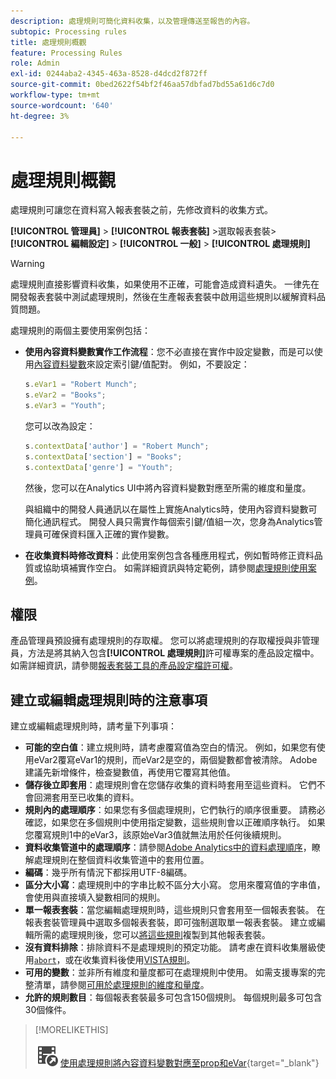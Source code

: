 ```yaml
---
description: 處理規則可簡化資料收集，以及管理傳送至報告的內容。
subtopic: Processing rules
title: 處理規則概觀
feature: Processing Rules
role: Admin
exl-id: 0244aba2-4345-463a-8528-d4dcd2f872ff
source-git-commit: 0bed2622f54bf2f46aa57dbfad7bd55a61d6c7d0
workflow-type: tm+mt
source-wordcount: '640'
ht-degree: 3%

---
```


# 處理規則概觀

處理規則可讓您在資料寫入報表套裝之前，先修改資料的收集方式。

**[!UICONTROL 管理員]** > **[!UICONTROL 報表套裝]** >選取報表套裝> **[!UICONTROL 編輯設定]** > **[!UICONTROL 一般]** > **[!UICONTROL 處理規則]**

>[!WARNING]
>
>處理規則直接影響資料收集，如果使用不正確，可能會造成資料遺失。 一律先在開發報表套裝中測試處理規則，然後在生產報表套裝中啟用這些規則以緩解資料品質問題。

處理規則的兩個主要使用案例包括：

* **使用內容資料變數實作工作流程**：您不必直接在實作中設定變數，而是可以使用[內容資料變數](/help/implement/vars/page-vars/contextdata.md)來設定索引鍵/值配對。 例如，不要設定：

  ```js
  s.eVar1 = "Robert Munch";
  s.eVar2 = "Books";
  s.eVar3 = "Youth";
  ```

  您可以改為設定：

  ```js
  s.contextData['author'] = "Robert Munch";
  s.contextData['section'] = "Books";
  s.contextData['genre'] = "Youth";
  ```

  然後，您可以在Analytics UI中將內容資料變數對應至所需的維度和量度。

  與組織中的開發人員通訊以在屬性上實施Analytics時，使用內容資料變數可簡化通訊程式。 開發人員只需實作每個索引鍵/值組一次，您身為Analytics管理員可確保資料匯入正確的實作變數。

* **在收集資料時修改資料**：此使用案例包含各種應用程式，例如暫時修正資料品質或協助填補實作空白。 如需詳細資訊與特定範例，請參閱[處理規則使用案例](pr-use-cases.md)。

## 權限

產品管理員預設擁有處理規則的存取權。 您可以將處理規則的存取權授與非管理員，方法是將其納入包含&#x200B;**[!UICONTROL 處理規則]**&#x200B;許可權專案的產品設定檔中。 如需詳細資訊，請參閱[報表套裝工具的產品設定檔許可權](/help/admin/admin-console/permissions/report-suite-tools.md)。

## 建立或編輯處理規則時的注意事項

建立或編輯處理規則時，請考量下列事項：

* **可能的空白值**：建立規則時，請考慮覆寫值為空白的情況。 例如，如果您有使用eVar2覆寫eVar1的規則，而eVar2是空的，兩個變數都會被清除。 Adobe建議先新增條件，檢查變數值，再使用它覆寫其他值。
* **儲存後立即套用**：處理規則會在您儲存收集的資料時套用至這些資料。 它們不會回溯套用至已收集的資料。
* **規則內的處理順序**：如果您有多個處理規則，它們執行的順序很重要。 請務必確認，如果您在多個規則中使用指定變數，這些規則會以正確順序執行。 如果您覆寫規則1中的eVar3，該原始eVar3值就無法用於任何後續規則。
* **資料收集管道中的處理順序**：請參閱[Adobe Analytics中的資料處理順序](/help/technotes/processing-order.md)，瞭解處理規則在整個資料收集管道中的套用位置。
* **編碼**：幾乎所有情況下都採用UTF-8編碼。
* **區分大小寫**：處理規則中的字串比較不區分大小寫。 您用來覆寫值的字串值，會使用與直接填入變數相同的規則。
* **單一報表套裝**：當您編輯處理規則時，這些規則只會套用至一個報表套裝。 在報表套裝管理員中選取多個報表套裝，即可強制選取單一報表套裝。 建立或編輯所需的處理規則後，您可以[將這些規則](pr-copy.md)複製到其他報表套裝。
* **沒有資料排除**：排除資料不是處理規則的預定功能。 請考慮在資料收集層級使用[`abort`](/help/implement/vars/config-vars/abort.md)，或在收集資料後使用[VISTA規則](/help/technotes/vista.md)。
* **可用的變數**：並非所有維度和量度都可在處理規則中使用。 如需支援專案的完整清單，請參閱[可用於處理規則的維度和量度](pr-variables.md)。
* **允許的規則數目**：每個報表套裝最多可包含150個規則。 每個規則最多可包含30個條件。

>[!MORELIKETHIS]
>
>![VideoCheckedOut](/help/assets/icons/VideoCheckedOut.svg) [使用處理規則將內容資料變數對應至prop和eVar](https://experienceleague.adobe.com/zh-hant/docs/analytics-learn/tutorials/implementation/implementation-basics/map-contextdata-variables-into-props-and-evars-with-processing-rules){target="_blank"}
